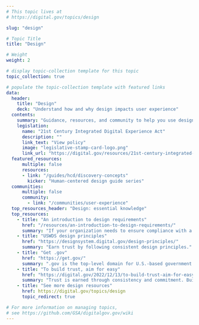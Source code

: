 ```yaml
---
# This topic lives at
# https://digital.gov/topics/design

slug: "design"

# Topic Title
title: "Design"

# Weight
weight: 2

# display topic-collection template for this topic
topic_collection: true

# populate the topic-collection template with featured links
data:
  header:
    title: "Design"
    deck: "Understand how and why design impacts user experience"
  contents:
    summary: "Guidance, resources, and community to help you use design to create government websites that meet customer needs, work well on any device, and follow federal web requirements."
    legislation:
      name: "21st Century Integrated Digital Experience Act"
      description: ""
      link_text: "View policy"
      image: "legislative-stamp-card-logo.png"
      link_url: "https://digital.gov/resources/21st-century-integrated-digital-experience-act/"
  featured_resources:
      multiple: false
      resources:
      - link: "/guides/hcd/discovery-concepts"
        kicker: "Human-centered design guide series"
  communities:
      multiple: false
      community:
        - link: "/communities/user-experience"
  top_resources_header: "Design: essential knowledge"
  top_resources:
    - title: "An introduction to design requirements"
      href: "/resources/an-introduction-to-design-requirements/"
      summary: "If your organization needs to ensure compliance with a design standard or align to a brand, a design system can help you achieve those goals more easily than building a site from scratch. Learn how a design system can help you and what you need to know to get started."
    - title: "USWDS design principles"
      href: "https://designsystem.digital.gov/design-principles/"
      summary: "Earn trust by following consistent design principles."
    - title: "Get .gov"
      href: "https://get.gov/"
      summary: ".gov is the top-level domain for U.S.-based government organizations. Host your site on a .gov or .mil domain to assure users it’s an official government site."
    - title: "To build trust, aim for easy"
      href: "https://digital.gov/2022/12/13/to-build-trust-aim-for-easy/"
      summary: "Trust is earned through consistency and commitment. Build sites that build trust by considering user needs, respecting people’s time, and avoiding customer experience pitfalls."
    - title: "See more design resources"
      href: https://digital.gov/topics/design
      topic_redirect: true

# For more information on managing topics,
# see https://github.com/GSA/digitalgov.gov/wiki
---
```

